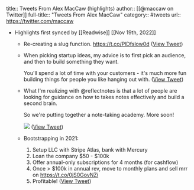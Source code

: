title:: Tweets From Alex MacCaw (highlights)
author:: [[@maccaw on Twitter]]
full-title:: "Tweets From Alex MacCaw"
category:: #tweets
url:: https://twitter.com/maccaw

- Highlights first synced by [[Readwise]] [[Nov 19th, 2022]]
	- Re-creating a slug function. https://t.co/PlDfslow0d ([View Tweet](https://twitter.com/maccaw/status/1410365723885645824))
	- When picking startup ideas, my advice is to first pick an audience, and then to build something they want.
	  
	  You'll spend a lot of time with your customers - it's much more fun building things for people you like hanging out with. ([View Tweet](https://twitter.com/maccaw/status/1411437996629430274))
	- What I'm realizing with @reflectnotes is that a lot of people are looking for guidance on how to takes notes effectively and build a second brain.
	  
	  So we're putting together a note-taking academy. More soon! 
	  
	  ![](https://pbs.twimg.com/media/E-2zxJfVIA4gMnu.jpg) ([View Tweet](https://twitter.com/maccaw/status/1436001782610599936))
	- Bootstrapping in 2021:
	  
	  1. Setup LLC with Stripe Atlas, bank with Mercury
	  2. Loan the company $50 - $100k
	  3. Offer annual-only subscriptions for 4 months (for cashflow)
	  4. Once > $100k in annual rev, move to monthly plans and sell mrr on https://t.co/0jS0GovNZi 
	  5. Profitable! ([View Tweet](https://twitter.com/maccaw/status/1456322280489902086))